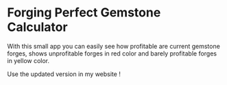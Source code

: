 # Forging Perfect Gemstone Calculator
With this small app you can easily see how profitable are current gemstone forges, shows unprofitable forges in red color and barely profitable forges in yellow color.

Use the updated version in my website !
